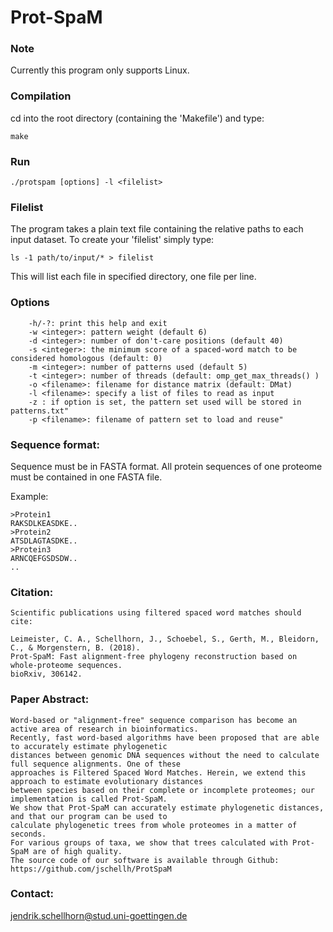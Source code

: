 # Prot-SpaM

### Note
Currently this program only supports Linux.

### Compilation
cd into the root directory (containing the 'Makefile') and type:

```	make ```

### Run

```	./protspam [options] -l <filelist> ```

### Filelist

The program takes a plain text file containing the relative paths to each input
dataset. To create your 'filelist' simply type:

``` ls -1 path/to/input/* > filelist ```

This will list each file in specified directory, one file per line.

### Options
```
	-h/-?: print this help and exit
	-w <integer>: pattern weight (default 6)
	-d <integer>: number of don't-care positions (default 40)
	-s <integer>: the minimum score of a spaced-word match to be considered homologous (default: 0)
	-m <integer>: number of patterns used (default 5)
	-t <integer>: number of threads (default: omp_get_max_threads() )
	-o <filename>: filename for distance matrix (default: DMat)
	-l <filename>: specify a list of files to read as input
	-z : if option is set, the pattern set used will be stored in patterns.txt"
	-p <filename>: filename of pattern set to load and reuse"
```

### Sequence format:

Sequence must be in FASTA format. All protein sequences of one proteome must be contained in one FASTA file.

Example:
```
>Protein1
RAKSDLKEASDKE..
>Protein2
ATSDLAGTASDKE..
>Protein3
ARNCQEFGSDSDW..
..
```

### Citation:
```
Scientific publications using filtered spaced word matches should cite:

Leimeister, C. A., Schellhorn, J., Schoebel, S., Gerth, M., Bleidorn, C., & Morgenstern, B. (2018).
Prot-SpaM: Fast alignment-free phylogeny reconstruction based on whole-proteome sequences.
bioRxiv, 306142.
```

### Paper Abstract:
```
Word-based or "alignment-free" sequence comparison has become an active area of research in bioinformatics.
Recently, fast word-based algorithms have been proposed that are able to accurately estimate phylogenetic
distances between genomic DNA sequences without the need to calculate full sequence alignments. One of these
approaches is Filtered Spaced Word Matches. Herein, we extend this approach to estimate evolutionary distances
between species based on their complete or incomplete proteomes; our implementation is called Prot-SpaM.
We show that Prot-SpaM can accurately estimate phylogenetic distances, and that our program can be used to
calculate phylogenetic trees from whole proteomes in a matter of seconds.
For various groups of taxa, we show that trees calculated with Prot-SpaM are of high quality.
The source code of our software is available through Github: https://github.com/jschellh/ProtSpaM
```


### Contact:
jendrik.schellhorn@stud.uni-goettingen.de
